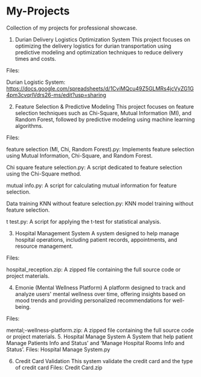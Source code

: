 # My-Projects
Collection of my projects for professional showcase.

1. Durian Delivery Logistics Optimization System
This project focuses on optimizing the delivery logistics for durian transportation using predictive modeling and optimization techniques to reduce delivery times and costs.

Files:

Durian Logistic System: https://docs.google.com/spreadsheets/d/1CviMQcu49Z5GLMRs4jcVyZG1G4pm3cvqrlVdrs26-ms/edit?usp=sharing

2. Feature Selection & Predictive Modeling
This project focuses on feature selection techniques such as Chi-Square, Mutual Information (MI), and Random Forest, followed by predictive modeling using machine learning algorithms.

Files:

feature selection (MI, Chi, Random Forest).py: Implements feature selection using Mutual Information, Chi-Square, and Random Forest.

Chi square feature selection.py: A script dedicated to feature selection using the Chi-Square method.

mutual info.py: A script for calculating mutual information for feature selection.

Data training KNN without feature selection.py: KNN model training without feature selection.

t test.py: A script for applying the t-test for statistical analysis.

3. Hospital Management System
A system designed to help manage hospital operations, including patient records, appointments, and resource management.

Files:

hospital_reception.zip: A zipped file containing the full source code or project materials.

4. Emonie (Mental Wellness Platform)
A platform designed to track and analyze users' mental wellness over time, offering insights based on mood trends and providing personalized recommendations for well-being.

Files:

mental;-wellness-platform.zip: A zipped file containing the full source code or project materials.
5. Hospital Manage System
A System that help patient Manage Patients Info and Status’ and ‘Manage Hospital Rooms Info and Status’.
Files: Hospital Manage System.py

6. Credit Card Validation
This system validate the credit card and the type of credit card
Files: Credit Card.zip



